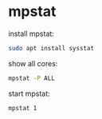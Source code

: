 # mpstat

install mpstat:
```bash
sudo apt install sysstat
```

show all cores:
```bash
mpstat -P ALL
```

start mpstat:
```bash
mpstat 1
```

